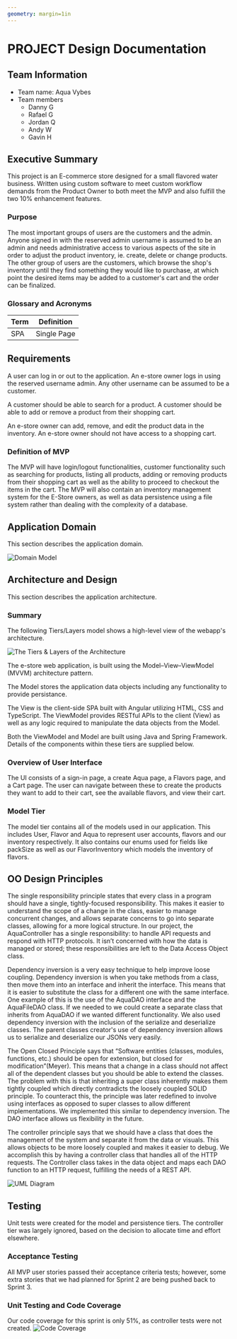 ```yaml
---
geometry: margin=1in
---
```

# PROJECT Design Documentation

## Team Information
* Team name: Aqua Vybes
* Team members
  * Danny G
  * Rafael G
  * Jordan Q
  * Andy W
  * Gavin H

## Executive Summary

This project is an E-commerce store designed for a small flavored water business. Written using custom software to meet custom workflow demands from the Product Owner to both meet the MVP and also fulfill the two 10% enhancement features.

### Purpose

The most important groups of users are the customers and the admin. Anyone signed in with the reserved admin username is assumed to be an admin and needs administrative access to various aspects of the site in order to adjust the product inventory, ie. create, delete or change products. The other group of users are the customers, which browse the shop's inventory until they find something they would like to purchase, at which point the desired items may be added to a customer's cart and the order can be finalized.

### Glossary and Acronyms

| Term | Definition |
|------|------------|
| SPA | Single Page |


## Requirements

A user can log in or out to the application.  An e-store owner logs in using the reserved username admin.  Any other username can be assumed to be a customer.

A customer should be able to search for a product.  A customer should be able to add or remove a product from their shopping cart.

An e-store owner can add, remove, and edit the product data in the inventory.  An e-store owner should not have access to a shopping cart.

### Definition of MVP

The MVP will have login/logout functionalities, customer functionality such as searching for products, listing all products, adding or removing products from their shopping cart as well as the ability to proceed to checkout the items in the cart. The MVP will also contain an inventory management system for the E-Store owners, as well as data persistence using a file system rather than dealing with the complexity of a database.  

## Application Domain

This section describes the application domain.

![Domain Model](vybes-domain-model.png)

## Architecture and Design

This section describes the application architecture.

### Summary

The following Tiers/Layers model shows a high-level view of the webapp's architecture.

![The Tiers & Layers of the Architecture](architecture-tiers-and-layers.png)

The e-store web application, is built using the Model–View–ViewModel (MVVM) architecture pattern. 

The Model stores the application data objects including any functionality to provide persistance. 

The View is the client-side SPA built with Angular utilizing HTML, CSS and TypeScript. The ViewModel provides RESTful APIs to the client (View) as well as any logic required to manipulate the data objects from the Model.

Both the ViewModel and Model are built using Java and Spring Framework. Details of the components within these tiers are supplied below.


### Overview of User Interface

The UI consists of a sign-in page, a create Aqua page, a Flavors page, and a Cart page.
The user can navigate between these to create the products they want to add to their cart,
see the available flavors, and view their cart.

### Model Tier

The model tier contains all of the models used in our application. This includes User, Flavor and Aqua to represent user accounts, flavors and our inventory respectively. It also contains our enums used for fields like packSize as well as our FlavorInventory which models the inventory of flavors.  

## OO Design Principles

The single responsibility principle states that every class in a program should have a single, tightly-focused responsibility.  This makes it easier to understand the scope of a change in the class, easier to manage concurrent changes, and allows separate concerns to go into separate classes, allowing for a more logical structure.  In our project, the AquaController has a single responsibility: to handle API requests and respond with HTTP protocols.  It isn’t concerned with how the data is managed or stored; these responsibilities are left to the Data Access Object class.

Dependency inversion is a very easy technique to help improve loose coupling. Dependency inversion is when you take methods from a class, then move them into an interface and inherit the interface. This means that it is easier to substitute the class for a different one with the same interface. One example of this is the use of the AquaDAO interface and the AquaFileDAO class. If we needed to we could create a separate class that inherits from AquaDAO if we wanted different functionality. We also used dependency inversion with the inclusion of the serialize and deserialize classes. The parent classes creator's use of dependency inversion allows us to serialize and deserialize our JSONs very easily.

The Open Closed Principle says that “Software entities (classes, modules, functions, etc.) should be open for extension, but closed for modification”(Meyer). This means that a change in a class should not affect all of the dependent classes but you should be able to extend the classes. The problem with this is that inheriting a super class inherently makes them tightly coupled which directly contradicts the loosely coupled SOLID principle. To counteract this, the principle was later redefined to involve using interfaces as opposed to super classes to allow different implementations. We implemented this similar to dependency inversion. The DAO interface allows us flexibility in the future. 

The controller principle says that we should have a class that does the management of the system and separate it from the data or visuals. This allows objects to be more loosely coupled and makes it easier to debug. We accomplish this by having a controller class that handles all of the HTTP requests. The Controller class takes in the data object and maps each DAO function to an HTTP request, fulfilling the needs of a REST API.

![UML Diagram](uml.png)

## Testing

Unit tests were created for the model and persistence tiers.  The controller tier
was largely ignored, based on the decision to allocate time and effort elsewhere.

### Acceptance Testing

All MVP user stories passed their acceptance criteria tests; however, some extra stories 
that we had planned for Sprint 2 are being pushed back to Sprint 3.

### Unit Testing and Code Coverage

Our code coverage for this sprint is only 51%, as controller tests were not created.
![Code Coverage](CodeCoverage.png)
